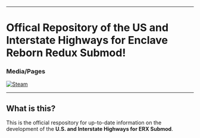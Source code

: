<hr>

# Offical Repository of the US and Interstate Highways for Enclave Reborn Redux Submod!
### Media/Pages
[![Steam][steam-badge]][steam-link] 

[steam-badge]: https://img.shields.io/static/v1?label=Steam&message=Download&color=lightgrey&logo=steam&style=for-the-badge
[steam-link]: https://steamcommunity.com/sharedfiles/filedetails/?id=3302255276

<hr>

## What is this?

This is the official respository for up-to-date information on the development of the **U.S. and Interstate Highways for ERX Submod**. 
